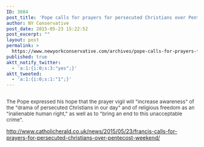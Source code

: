```yaml
---
ID: 3084
post_title: 'Pope calls for prayers for persecuted Christians over Pentecost weekend #free2Pray #Pentecost #Persecution'
author: NY Conservative
post_date: 2015-05-23 15:22:52
post_excerpt: ""
layout: post
permalink: >
  https://www.newyorkconservative.com/archives/pope-calls-for-prayers-for-persecuted-christians-over-pentecost-weekend-free2pray-pentecost-persecution/
published: true
aktt_notify_twitter:
  - 'a:1:{i:0;s:3:"yes";}'
aktt_tweeted:
  - 'a:1:{i:0;s:1:"1";}'
---
```

<p><img src="http://www.newyorkconservative.com/wp-content/uploads/2015/05/052315_1922_Popecallsfo1.jpg" alt="" />
	</p><p><span style="color:#333333;font-size:10pt">The Pope expressed his hope that the prayer vigil will "increase awareness" of the "drama of persecuted Christians in our day" and of religious freedom as an "inalienable human right," as well as to "bring an end to this unacceptable crime".</span>
	</p><p><a href="http://www.catholicherald.co.uk/news/2015/05/23/francis-calls-for-prayers-for-persecuted-christians-over-pentecost-weekend/">http://www.catholicherald.co.uk/news/2015/05/23/francis-calls-for-prayers-for-persecuted-christians-over-pentecost-weekend/</a>
	</p>